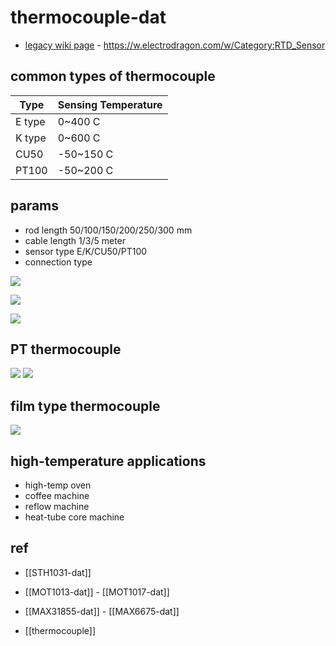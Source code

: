 # thermocouple-dat

- [legacy wiki page](https://w.electrodragon.com/w/Category:RTD_Sensor) - https://w.electrodragon.com/w/Category:RTD_Sensor


## common types of thermocouple

| Type   | Sensing Temperature |
| ------ | ------------------- |
| E type | 0~400 C             |
| K type | 0~600 C             |
| CU50   | -50~150 C           |
| PT100  | -50~200 C           |

## params

- rod length 50/100/150/200/250/300 mm
- cable length 1/3/5 meter
- sensor type E/K/CU50/PT100
- connection type 


![](2023-10-08-15-38-37.png)

![](2023-10-08-15-38-48.png)

![](2023-10-08-15-42-49.png)

## PT thermocouple 

![](2023-10-08-15-43-32.png)
![](2023-10-08-15-43-46.png)

## film type thermocouple 

![](2023-10-08-15-47-03.png)


## high-temperature applications 

- high-temp oven 
- coffee machine 
- reflow machine
- heat-tube core machine 


## ref

- [[STH1031-dat]]

- [[MOT1013-dat]] - [[MOT1017-dat]]

- [[MAX31855-dat]] - [[MAX6675-dat]]

- [[thermocouple]]
